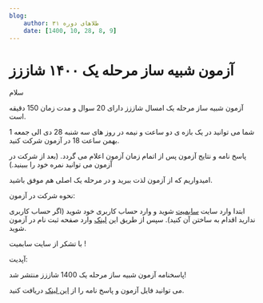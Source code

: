 ```yaml
---
blog:
    author: طلاهای دوره ۳۱
    date: [1400, 10, 28, 8, 9]
---
```

# آزمون شبیه ساز مرحله یک ۱۴۰۰ شاززز

<div class="cnt">
<p>سلام</p>

<p>آزمون شبیه ساز مرحله یک امسال شاززز دارای 20 سوال و مدت زمان 150 دقیقه است.</p>
<p>شما می توانید در یک بازه ی دو ساعت و نیمه در روز های سه شنبه 28 دی الی جمعه 1 بهمن ساعت 18 در آزمون شرکت کنید. </p>
<p>پاسخ نامه و نتایج آزمون پس از اتمام زمان آزمون اعلام می گردد. (بعد از شرکت در آزمون می توانید نمره خود را ببینید.)</p>

<p>امیدواریم که از آزمون لذت ببرید و در مرحله یک اصلی هم موفق باشید.</p>

<p>نحوه شرکت در آزمون:</p>
<p>ابتدا وارد سایت <a href="https://sbmt.ir/">سابمیت</a> شوید و وارد حساب کاربری خود شوید (اگر حساب کاربری ندارید اقدام به ساختن آن کنید). سپس از طریق این <a href="https://www.sbmt.ir/enrolment.php?code=342569">لینک</a> وارد صفحه ثبت نام در آزمون شوید.</p>

<p>با تشکر از سایت سابمیت !</p>

<p>آپدیت:</p>
<p>پاسخنامه آزمون شبیه ساز مرحله یک 1400 شاززز منتشر شد!</p>
<p>می توانید فایل آزمون و پاسخ نامه را از <a href="https://github.com/shaazzz/shaazzz-exam/tree/main/1400-01/Theory1">این لینک</a> دریافت کنید.</p>
</div>
